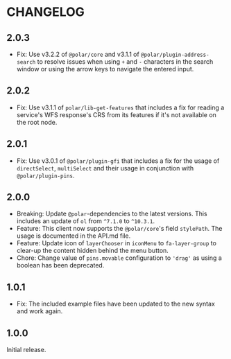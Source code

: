 # CHANGELOG

## 2.0.3

- Fix: Use v3.2.2 of `@polar/core` and v3.1.1 of `@polar/plugin-address-search` to resolve issues when using `+` and `-` characters in the search window or using the arrow keys to navigate the entered input.

## 2.0.2

- Fix: Use v3.1.1 of `polar/lib-get-features` that includes a fix for reading a service's WFS response's CRS from its features if it's not available on the root node.

## 2.0.1

- Fix: Use v3.0.1 of `@polar/plugin-gfi` that includes a fix for the usage of `directSelect`, `multiSelect` and their usage in conjunction with `@polar/plugin-pins`.

## 2.0.0

- Breaking: Update `@polar`-dependencies to the latest versions. This includes an update of `ol` from `^7.1.0` to `^10.3.1`.
- Feature: This client now supports the `@polar/core`'s field `stylePath`. The usage is documented in the API.md file.
- Feature: Update icon of `layerChooser` in `iconMenu` to `fa-layer-group` to clear-up the content hidden behind the menu button.
- Chore: Change value of `pins.movable` configuration to `'drag'` as using a boolean has been deprecated.

## 1.0.1

- Fix: The included example files have been updated to the new syntax and work again.

## 1.0.0

Initial release.
